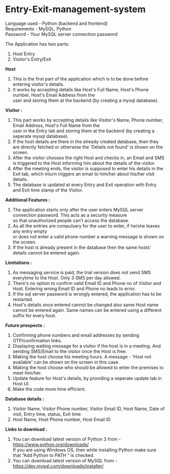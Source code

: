 # Entry-Exit-management-system <br />
Language used - Python (backend and frontend)<br />
Requirements - MySQL, Python<br />
Password - Your MySQL server connection password<br />

The Application has two parts:<br />
1. Host Entry<br />
2. Visitor's Entry/Exit

**Host**
1. This is the first part of the application which is to be done before entering visitor's details.
2. It works by accepting details like Host's Full Name, Host's Phone number, Host's Email Address from the<br />
user and storing them at the backend (by creating a mysql database).

**Visitor :** <br />
1. This part works by accepting details like Visitor's Name, Phone number, Email Address, Host's Full Name from the<br />
user in the Entry tab and storing them at the backend (by creating a seperate mysql database).
2. If the host details are there in the already created database, then they are directly fetched or otherwise
the 'Details not found' is shown on the screen.
3. After the visitor chooses the right Host and checks in, an Email and SMS is triggered to the Host informing him about the details of the visitor.<br />
4. After the meeting ends, the visitor is supposed to enter his details in the Exit tab, which inturn triggers an email to him/her about his/her visit details.<br />
5. The database is updated at every Entry and Exit operation with Entry and Exit time stamp of the Visitor.<br />

**Additional Features :**
1. The application starts only after the user enters MySQL server connection password. This acts as a security measure<br />
so that unauthorized people can't access the database.<br />
2. As all the entries are compulsary for the user to enter, if he/she leaves any entry empty<br />
or does not enter a valid phone number a warning message is shown on the screen.<br />
3. If the host is already present in the database then the same hosts' details cannot be entered again.

**Limitations :**
1. As messaging service is paid, the trial version does not send SMS everytime to the Host. Only 3 SMS per day allowed.
2. There's no option to confirm valid Email ID and Phone no of Visitor and Host. Entering wrong Email ID and Phone no leads to error.
3. If the sql server password is wrongly entered, the application has to be restarted.
4. Host's details once entered cannot be changed also same Host name cannot be entered again. Same names can be entered using a different
suffix for every host.

**Future prospects :**
1. Confirming phone numbers and email addresses by sending OTP/confirmation links.
2. Displaying waiting message for a visitor if the host is in a meeting. And sending SMS/Email to the visitor once the Host is free.
3. Making the host choose his meeting hours. A message - 'Host not available' can be shown on the screen in this case.
4. Making the host choose who should be allowed to enter the premises to meet him/her.
5. Update feature for Host's details, by providing a seperate update tab in Host UI.
6. Make the code more time efficient.

**Database details :** <br />
1. Visitor Name, Visitor Phone number, Visitor Email ID, Host Name, Date of visit, Entry time, status, Exit time <br />
2. Host Name, Host Phone number, Host Email ID

**Links to download :**
1. You can download latest version of Python 3 from - https://www.python.org/downloads/ <br />
If you are using Windows OS, then while installing Python make sure that “Add Python to PATH “ is checked. <br />
2. You can download latest version of MySQL from - https://dev.mysql.com/downloads/installer/

